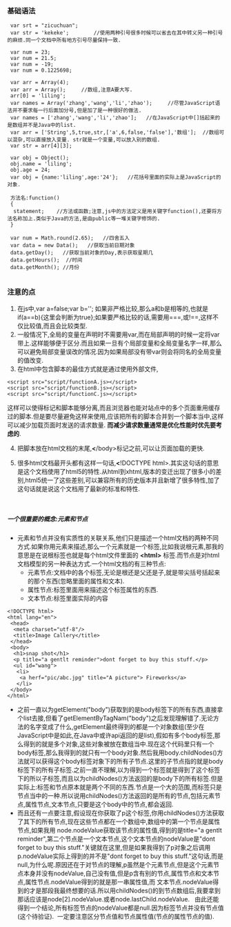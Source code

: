 ### 基础语法
```
 var srt = "zicuchuan"; 
 var str = 'kekeke';        //使用两种引号很多时候可以省去在其中转义另一种引号的麻烦.同一个文档中所有地方引号尽量保持一致.
 
 var num = 23; 
 var num = 21.5; 
 var num = -19; 
 var num = 0.1225698;
 
 var arr = Array(4); 
 var arr = Array();     //数组,注意A要大写.
 arr[0] = 'liling';
 var names = Array('zhang','wang','li','zhao');     //尽管JavaScript语法并不要求每一行后面加分号,但是加了是一种很好的做法. 
 var names = ['zhang','wang','li','zhao'];   //在JavaScript中[]括起来的是数组并不是Java中的list.
 var arr = ['String',5,true,str,['a',6,false,'false'],'数组'];  //数组可以混杂,可以直接放入变量. str就是一个变量,可以放入别的数组.
 var str = arr[4][3];
 
 var obj = Object();
 obj.name = 'liling';
 obj.age = 24;
 var obj = {name:'liling',age:'24'};   //花括号里面的实际上是JavaScript的对象.
 
 方法名:function()
 {
  statement;    //方法或函数;注意,js中的方法定义是用关键字function(),还要将方法名称加上.类似于Java的方法,是由public等一堆关键字修饰的.
 }
 
 var num = Math.round(2.65);   //四舍五入
 var data = new Data();   //获取当前日期对象
 data.getDay();   //获取当前对象的Day,表示获取星期几
 data.getHours();  //时间
 data.getMonth(); //月份
 
```

### 注意的点
1. 在js中,var a=false;var b=''; 如果非严格比较,那么a和b是相等的,也就是if(a==b){这里会判断为true};如果要严格比较的话,需要用===,或!==,这样不仅比较值,而且会比较类型.
2. 一般情况下,全局的变量在声明时不需要用var,而在局部声明的时候一定将var带上.这样能够便于区分.而且如果一旦有个局部变量和全局变量名字一样,那么可以避免局部变量误改的情况.因为如果局部没有带var则会将同名的全局变量的值改变.
3. 在html中包含脚本的最佳方式就是通过使用外部文件,
```
<script src="script/functionA.js></script>
<script src="script/functionB.js></script>
<script src="script/functionC.js></script>
```
这样可以使得标记和脚本能够分离,而且浏览器也能对站点中的多个页面重用缓存过的脚本.但是要尽量避免这样来使用,应该把所有的脚本合并到一个脚本当中,这样可以减少加载页面时发送的请求数量. **而减少请求数量通常是优化性能时优先要考虑的**.

4. 把脚本放在html文档的末尾,**<**/body>标记之前,可以让页面加载的更快.

5. 很多html文档最开头都有这样一句话,**<**!DOCTYPE html>.其实这句话的意思是这个文档使用了html5的特性.从html到xhtml,版本的变迁出现了很多小的差别,html5统一了这些差别,可以兼容所有的历史版本并且新增了很多特性,加了这句话就是说这个文档用了最新的标准和特性.

  
##### 一个很重要的概念:元素和节点
* 元素和节点并没有实质性的关联关系,他们只是描述一个html文档的两种不同方式.如果你用元素来描述,那么一个元素就是一个标签,比如我说根元素,那我的意思是在说根标签也就是每个html文件里面的 **<**html**>** 标签.而节点是对html文档模型的另一种表达方式.一个html文档的有三种节点:
  - 元素节点:文档中的各个标签,无论是根还是父还是子,就是带尖括号括起来的那个东西(忽略里面的属性和文本).
  - 属性节点:标签里面用来描述这个标签属性的东西.
  - 文本节点:标签里面实际的内容
  
```
<!DOCTYPE html>
<html lang="en"> 
 <head>  
  <meta charset="utf-8"/>  
  <title>Image Callery</title> 
 </head> 
 <body>  
  <h1>snap shot</h1>  
  <p title="a gentlt reminder">dont forget to buy this stuff.</p>  
  <ul id="wang">
   <li>
    <a herf="pic/abc.jpg" title="A picture"> Fireworks</a>
   </li>
 </body>
</html>
```

- 之前一直以为getElement("body")获取到的是body标签下的所有东西,直接拿个list去接,但看了getElementByTagNam("body")之后发现理解错了.无论方法的名字变成了什么,getElement最终得到的都是一个对象数组(至少在JavaScript中是如此,在Java中或许api返回的是list),假如有多个body标签,那么得到的就是多个对象,这些对象被放在数组当中.现在这个代码里只有一个body标签,那么我得到的就只有一个body对象.然后我用body.childNodes()方法就可以获得这个body标签对象下的所有子节点.这里的子节点指的就是body标签下的所有子标签.之前一直不理解,以为得到一个标签就是得到了这个标签下的所以子标签,而且以为childNodes()方法返回的是body下的所有标签.但是实际上:标签和节点原本就是两个不同的东西.节点是一个大的范围,而标签只是节点当中的一种.所以说用childNodes()方法返回的是所有的节点,包括元素节点,属性节点,文本节点,只要是这个body中的节点,都会返回.
- 而且还有一点要注意,假设现在你获取了p这个标签,你用childNodes()方法获取了其下的所有节点,现在这些节点都在一个数组中,数组中的第一个节点是属性节点,如果我用 node.nodeValue获取该节点的属性值,得到的是title="a gentlt reminder",第二个节点是一个文本节点,这个文本节点的nodeValue是"dont forget to buy this stuff."关键就在这里,但是如果我得到了p对象之后调用p.nodeValue实际上得到的并不是"dont forget to buy this stuff."这句话,而是null,为什么呢.原因还在于对节点的理解,p虽然是个元素节点,但是这个元素节点本身并没有nodeValue,自己没有值,但是p含有别的节点,属性节点和文本节点,属性节点.nodeValue得到的就是那一串属性值,而 文本节点.nodeValue得到的才是那段我最终想要的话.所以用childNodes()的到节点数组后,我要拿到那话应该是node[2].nodeValue.或者node.lastChild.nodeValue.    由此还能得到一个结论,所有标签节点的nodeValue都是null.因为标签节点并没有节点值(这个待验证).  一定要注意区分节点值和节点属性值(节点的属性节点的值).
